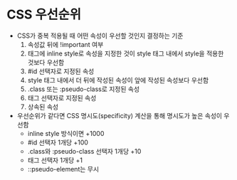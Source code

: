 # CSS 우선순위
* CSS가 중복 적용될 때 어떤 속성이 우선할 것인지 결정하는 기준
  1. 속성값 뒤에 !important 여부
  2. 태그에 inline style로 속성을 지정한 것이 style 태그 내에서 style을 적용한 것보다 우선함
  3. #id 선택자로 지정된 속성
  4. style 태그 내에서 더 뒤에 작성된 속성이 앞에 작성된 속성보다 우선함
  5. .class 또는 :pseudo-class로 지정된 속성
  6. 태그 선택자로 지정된 속성
  7. 상속된 속성
* 우선순위가 같다면 CSS 명시도(specificity) 계산을 통해 명시도가 높은 속성이 우선함
  * inline style 방식이면 +1000
  * #id 선택자 1개당 +100
  * .class와 :pseudo-class 선택자 1개당 +10
  * 태그 선택자 1개당 +1
  * ::pseudo-element는 무시
